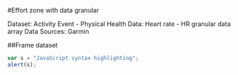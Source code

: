 #Effort zone with data granular

Dataset: Activity Event - Physical Health
Data: Heart rate - HR granular data array
Data Sources: Garmin

##Frame dataset


```javascript
var s = "JavaScript syntax highlighting";
alert(s);
```
